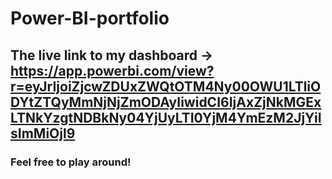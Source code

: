 # Power-BI-portfolio
## The live link to my dashboard -> https://app.powerbi.com/view?r=eyJrIjoiZjcwZDUxZWQtOTM4Ny00OWU1LTliODYtZTQyMmNjNjZmODAyIiwidCI6IjAxZjNkMGExLTNkYzgtNDBkNy04YjUyLTI0YjM4YmEzM2JjYiIsImMiOjl9
### Feel free to play around!
